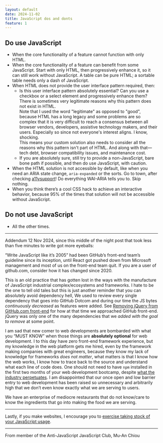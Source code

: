 ```yaml
---
layout: default
date: 2024-11-02
title: JavaScript dos and donts
feature: 1
---
```


## Do use JavaScript

- When the core functionality of a feature cannot function with only HTML.
- When the core functionality of a feature can benefit from some JavaScript. Start with only HTML, then progressively enhance it, so it can still work without JavaScript. A table can be pure HTML; a sortable table needs only a dash of JavaScript.
- When HTML does not provide the user interface pattern required, then:
    - Is this user interface pattern absolutely essential? Can you use a checkbox or a select element and progressively enhance them? There is sometimes very legitimate reasons why this pattern does not exist in HTML.   
    Note that I used the word "legitimate" as opposed to "good", because HTML has a long legacy and some problems are so complex that it is very difficult to reach a consensus between all browser vendors, developers, assistive technology makers, and their users. Especially so since not everyone's interest aligns. I know, shocking.   
    This means your custom solution also needs to consider all the reasons why this pattern isn't part of HTML. And along with that—tech debt, browser compatibility issues, and maintenance cost.
    - If you are absolutely sure, still try to provide a non-JavaScript, bare bone path if possible, and then do use JavaScript, with caution.
- When the HTML solution is not accessible by default, like when you need an ARIA state change, `aria-expanded` or the sorts. Go to town, after checking [a11ysupport](http://a11ysupport.io)! Do everything WAI-ARIA tells you to. Skip nothing.
- When you think there’s a cool CSS hack to achieve an interactive behavior, because 95% of the times that solution will not be accessible without JavaScript.

## Do not use JavaScript

- All the other times.

---

Addendum 12 Nov 2024, since this middle of the night post that took less than five minutes to write got more eyeballs: 

“Write JavaScript like it’s 2005” had been GitHub’s front-end team’s guideline since its inception, until React got pushed down from Microsoft management and most of us on the front-end team quit. If you are a user of github.com, consider how it has changed since 2020. 

This is an old practice that has gotten lost in the ways with the manufacture of JavaScript industrial complex/ecosystems and frameworks. I hate to be the one to tell old tales but this is just another reminder that you can absolutely avoid dependency hell, We used to review every single dependency that goes into GitHub Dotcom and during our time the JS bytes *continuously decreased* as features were added. See [Removing jQuery from GitHub.com front-end](https://github.blog/engineering/engineering-principles/removing-jquery-from-github-front-end/) for how at that time we approached GitHub front-end. jQuery was only one of the many dependencies that we _added with the goal to remove_ at some point.

I am sad that new comer to web developments are bombarded with what you “MUST KNOW” when those things are **absolutely optional** for web development. I to this day have zero front-end framework experience, but my knowledge in the web platform gets me hired, even by the framework making companies with great engineers, because they know my lack of knowledge for frameworks _does not matter_, what matters is that I know how the web works, I know how to trace back to the source and understand what each line of code does. One should not need to have `npm` installed in the first two months of your web development bootcamp, despite [what the industry perpetuates](https://muan.co/notes/2024-11-07-mm). I am disappointed that our once open and low barrier entry to web development has been raised so unnecessary and arbitrarily high that we don’t even know exactly what we are serving to users. 

We have an enterprise of mediocre restaurants that do not know/care to know the ingredients that go into making the food we are serving. 

---

Lastly, if you make websites, I encourage you to [exercise taking stock of your JavaScript usage](https://muan.co/notes/2024-11-11-uu).

---

From member of the Anti-JavaScript JavaScript Club,
Mu-An Chiou
